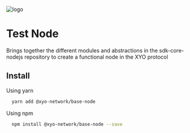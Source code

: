 [logo]: https://www.xy.company/img/home/logo_xy.png

![logo]

# Test Node

Brings together the different modules and abstractions in the sdk-core-nodejs repository to create a functional node in the XYO protocol

## Install

Using yarn

```sh
  yarn add @xyo-network/base-node
```

Using npm

```sh
  npm install @xyo-network/base-node --save
```
